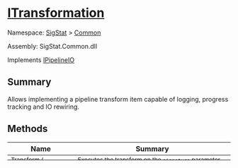 # [ITransformation](./ITransformation.md)

Namespace: [SigStat]() > [Common](./README.md)

Assembly: SigStat.Common.dll

Implements [IPipelineIO](./Pipeline/IPipelineIO.md)

## Summary
Allows implementing a pipeline transform item capable of logging, progress tracking and IO rewiring.

## Methods

| Name | Summary | 
| --- | --- | 
| <sub>[Transform](./Methods/ITransformation-100663461.md) ( [`Signature`](./Signature.md) )</sub><div style="margin: -28px 0px 0px 0px;"><img width=200/>  | <sub>Executes the transform on the `signature` parameter.  This function gets called by the pipeline.</sub><div style="margin: -28px 0px 0px 0px;"><img width=200/>  | <br>


